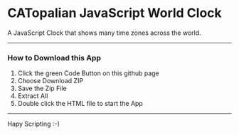 # CATopalian JavaScript World Clock
A JavaScript Clock that shows many time zones across the world.

---

### How to Download this App
1. Click the green Code Button on this github page
2. Choose Download ZIP
3. Save the Zip File
4. Extract All
5. Double click the HTML file to start the App

---

Hapy Scripting :-)